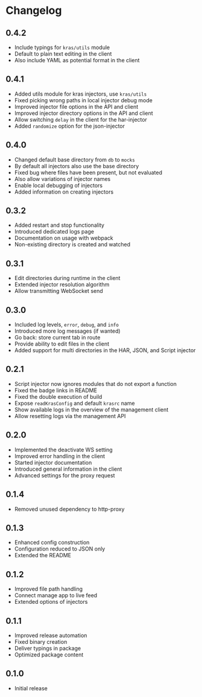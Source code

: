 # Changelog

## 0.4.2

- Include typings for `kras/utils` module
- Default to plain text editing in the client
- Also include YAML as potential format in the client

## 0.4.1

- Added utils module for kras injectors, use `kras/utils`
- Fixed picking wrong paths in local injector debug mode
- Improved injector file options in the API and client
- Improved injector directory options in the API and client
- Allow switching `delay` in the client for the har-injector
- Added `randomize` option for the json-injector

## 0.4.0

- Changed default base directory from `db` to `mocks`
- By default all injectors also use the base directory
- Fixed bug where files have been present, but not evaluated
- Also allow variations of injector names
- Enable local debugging of injectors
- Added information on creating injectors

## 0.3.2

- Added restart and stop functionality
- Introduced dedicated logs page
- Documentation on usage with webpack
- Non-existing directory is created and watched

## 0.3.1

- Edit directories during runtime in the client
- Extended injector resolution algorithm
- Allow transmitting WebSocket send

## 0.3.0

- Included log levels, `error`, `debug`, and `info`
- Introduced more log messages (if wanted)
- Go back: store current tab in route
- Provide ability to edit files in the client
- Added support for multi directories in the HAR, JSON, and Script injector

## 0.2.1

- Script injector now ignores modules that do not export a function
- Fixed the badge links in README
- Fixed the double execution of build
- Expose `readKrasConfig` and default `krasrc` name
- Show available logs in the overview of the management client
- Allow resetting logs via the management API

## 0.2.0

- Implemented the deactivate WS setting
- Improved error handling in the client
- Started injector documentation
- Introduced general information in the client
- Advanced settings for the proxy request

## 0.1.4

- Removed unused dependency to http-proxy

## 0.1.3

- Enhanced config construction
- Configuration reduced to JSON only
- Extended the README

## 0.1.2

- Improved file path handling
- Connect manage app to live feed
- Extended options of injectors

## 0.1.1

- Improved release automation
- Fixed binary creation
- Deliver typings in package
- Optimized package content

## 0.1.0

- Initial release
